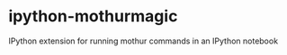 ipython-mothurmagic
===================

IPython extension for running mothur commands in an IPython notebook

